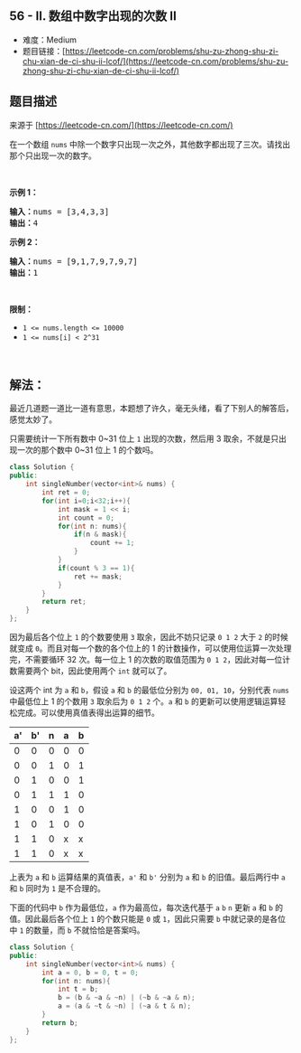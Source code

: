 ## 56 - II. 数组中数字出现的次数 II

- 难度：Medium
- 题目链接：[https://leetcode-cn.com/problems/shu-zu-zhong-shu-zi-chu-xian-de-ci-shu-ii-lcof/](https://leetcode-cn.com/problems/shu-zu-zhong-shu-zi-chu-xian-de-ci-shu-ii-lcof/)


## 题目描述

来源于 [https://leetcode-cn.com/](https://leetcode-cn.com/)

<p>在一个数组 <code>nums</code> 中除一个数字只出现一次之外，其他数字都出现了三次。请找出那个只出现一次的数字。</p>

<p>&nbsp;</p>

<p><strong>示例 1：</strong></p>

<pre><strong>输入：</strong>nums = [3,4,3,3]
<strong>输出：</strong>4
</pre>

<p><strong>示例 2：</strong></p>

<pre><strong>输入：</strong>nums = [9,1,7,9,7,9,7]
<strong>输出：</strong>1</pre>

<p>&nbsp;</p>

<p><strong>限制：</strong></p>

<ul>
	<li><code>1 &lt;= nums.length &lt;= 10000</code></li>
	<li><code>1 &lt;= nums[i] &lt; 2^31</code></li>
</ul>

<p>&nbsp;</p>


## 解法：

最近几道题一道比一道有意思，本题想了许久，毫无头绪，看了下别人的解答后，感觉太妙了。

只需要统计一下所有数中 0~31 位上 `1` 出现的次数，然后用 3 取余，不就是只出现一次的那个数中 0~31 位上 1 的个数吗。

```c++
class Solution {
public:
    int singleNumber(vector<int>& nums) {
        int ret = 0;
        for(int i=0;i<32;i++){
            int mask = 1 << i;
            int count = 0;
            for(int n: nums){
                if(n & mask){
                    count += 1;
                }
            }
            if(count % 3 == 1){
                ret += mask;
            }
        }
        return ret;
    }
};
```

因为最后各个位上 `1` 的个数要使用 `3` 取余，因此不妨只记录 `0 1 2` 大于 `2` 的时候就变成 `0`。而且对每一个数的各个位上的 1 的计数操作，可以使用位运算一次处理完，不需要循环 32 次。每一位上 1 的次数的取值范围为 `0 1 2`，因此对每一位计数需要两个 bit，因此使用两个 `int` 就可以了。

设这两个 int 为 `a` 和 `b`，假设 `a` 和 `b` 的最低位分别为 `00, 01, 10`，分别代表 `nums` 中最低位上 1 的个数用 `3` 取余后为 `0 1 2` 个。`a` 和 `b` 的更新可以使用逻辑运算轻松完成。可以使用真值表得出运算的细节。

| a' | b' | n  | a | b |
|:---|:---|:---|:--|:--|
| 0  |  0 | 0  | 0 | 0 |
| 0  |  0 | 1  | 0 | 1 |
| 0  |  1 | 0  | 0 | 1 |
| 0  |  1 | 1  | 1 | 0 |
| 1  |  0 | 0  | 1 | 0 |
| 1  |  0 | 1  | 0 | 0 |
| 1  |  1 | 0  | x | x | 
| 1  |  1 | 0  | x | x |

上表为 `a` 和 `b` 运算结果的真值表，`a'` 和 `b'` 分别为 `a` 和 `b` 的旧值。最后两行中 `a` 和 `b` 同时为 `1` 是不合理的。

下面的代码中 `b` 作为最低位，`a` 作为最高位，每次迭代基于 `a` `b` `n` 更新 `a` 和 `b` 的值。因此最后各个位上 `1` 的个数只能是 `0` 或 `1`，因此只需要 `b` 中就记录的是各位中 `1` 的数量，而 `b` 不就恰恰是答案吗。 

```c++
class Solution {
public:
    int singleNumber(vector<int>& nums) {
        int a = 0, b = 0, t = 0;
        for(int n: nums){
            int t = b;
            b = (b & ~a & ~n) | (~b & ~a & n);
            a = (a & ~t & ~n) | (~a & t & n);
        }
        return b;
    }
};
```